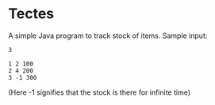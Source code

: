 # Tectes
A simple Java program to track stock of items.
Sample input:

```java=
3

1 2 100
2 4 200
3 -1 300
```
(Here -1 signifies that the stock is there for infinite time)

